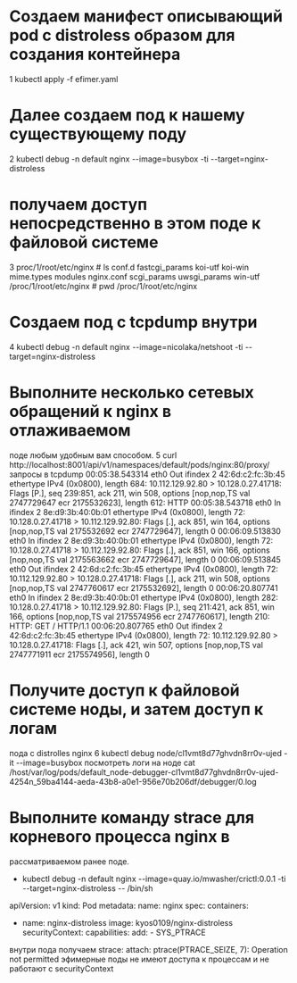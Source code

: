 # Создаем манифест описывающий pod с distroless образом для создания контейнера 

1 kubectl apply -f efimer.yaml

# Далее   создаем под к нашему существующему поду 

2 kubectl debug -n default   nginx --image=busybox -ti  --target=nginx-distroless

# получаем доступ непосредственно в этом поде к файловой системе 

3 proc/1/root/etc/nginx # ls
conf.d          fastcgi_params  koi-utf         koi-win         mime.types      modules         nginx.conf      scgi_params     uwsgi_params    win-utf
/proc/1/root/etc/nginx # pwd
/proc/1/root/etc/nginx


# Создаем под с tcpdump внутри 

4 kubectl debug -n default   nginx --image=nicolaka/netshoot -ti  --target=nginx-distroless



# Выполните несколько сетевых обращений к nginx в отлаживаемом
поде любым удобным вам способом. 
5 curl http://localhost:8001/api/v1/namespaces/default/pods/nginx:80/proxy/
запросы в tcpdump 
00:05:38.543314 eth0  Out ifindex 2 42:6d:c2:fc:3b:45 ethertype IPv4 (0x0800), length 684: 10.112.129.92.80 > 10.128.0.27.41718: Flags [P.], seq 239:851, ack 211, win 508, options [nop,nop,TS val 2747729647 ecr 2175532623], length 612: HTTP
00:05:38.543718 eth0  In  ifindex 2 8e:d9:3b:40:0b:01 ethertype IPv4 (0x0800), length 72: 10.128.0.27.41718 > 10.112.129.92.80: Flags [.], ack 851, win 164, options [nop,nop,TS val 2175532692 ecr 2747729647], length 0
00:06:09.513830 eth0  In  ifindex 2 8e:d9:3b:40:0b:01 ethertype IPv4 (0x0800), length 72: 10.128.0.27.41718 > 10.112.129.92.80: Flags [.], ack 851, win 166, options [nop,nop,TS val 2175563662 ecr 2747729647], length 0
00:06:09.513845 eth0  Out ifindex 2 42:6d:c2:fc:3b:45 ethertype IPv4 (0x0800), length 72: 10.112.129.92.80 > 10.128.0.27.41718: Flags [.], ack 211, win 508, options [nop,nop,TS val 2747760617 ecr 2175532692], length 0
00:06:20.807741 eth0  In  ifindex 2 8e:d9:3b:40:0b:01 ethertype IPv4 (0x0800), length 282: 10.128.0.27.41718 > 10.112.129.92.80: Flags [P.], seq 211:421, ack 851, win 166, options [nop,nop,TS val 2175574956 ecr 2747760617], length 210: HTTP: GET / HTTP/1.1
00:06:20.807765 eth0  Out ifindex 2 42:6d:c2:fc:3b:45 ethertype IPv4 (0x0800), length 72: 10.112.129.92.80 > 10.128.0.27.41718: Flags [.], ack 421, win 507, options [nop,nop,TS val 2747771911 ecr 2175574956], length 0


# Получите доступ к файловой системе ноды, и затем доступ к логам
пода с distrolles nginx 
6 kubectl  debug node/cl1vmt8d77ghvdn8rr0v-ujed -it --image=busybox
посмотреть логи на ноде 
cat /host/var/log/pods/default_node-debugger-cl1vmt8d77ghvdn8rr0v-ujed-4254n_59ba4144-aeda-43b8-a0e1-956e70b206df/debugger/0.log



# Выполните команду strace для корневого процесса nginx в
рассматриваемом ранее поде. 

* kubectl debug -n default   nginx --image=quay.io/mwasher/crictl:0.0.1 -ti --target=nginx-distroless  -- /bin/sh

apiVersion: v1
kind: Pod
metadata:
  name: nginx
spec:
  containers:
  - name: nginx-distroless
    image:  kyos0109/nginx-distroless
    securityContext:
      capabilities:
        add:
        - SYS_PTRACE

внутри пода получаем strace: attach: ptrace(PTRACE_SEIZE, 7): Operation not permitted 
эфимерные поды не имеют доступа к процессам и не работают   с  securityContext
    
